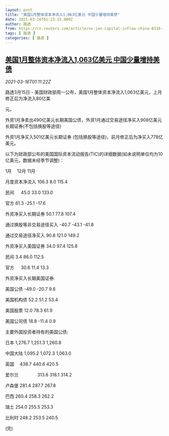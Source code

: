 ```yaml
---
layout: post
title: "美国1月整体资本净流入1,063亿美元 中国少量增持美债"
date: 2021-03-16T01:23:15.000Z
author: 路透
from: https://cn.reuters.com/article/us-jan-capital-inflow-china-0316-idCNKBS2B803G
tags: [ 路透 ]
categories: [ 路透 ]
---
```

<!--1615857795000-->
[美国1月整体资本净流入1,063亿美元 中国少量增持美债](https://cn.reuters.com/article/us-jan-capital-inflow-china-0316-idCNKBS2B803G)
------

<div>
<div><i>2021-03-16T01:11:22Z</i></div><p>路透3月15日 - 美国财政部周一公布，美国1月整体资本净流入1,063亿美元，上月修正后为净流入80亿美</p><p>元。</p><p>外资1月净卖出490亿美元长期美国公债，外资1月通过交易途径净买入908亿美元长期证券(不包括换股等途径)</p><p>外资1月净买入501亿美元长期证券 (包括换股等途径)，前月修正后为净买入778亿美元。</p><p>以下为财政部公布的美国国际资本流动报告(TIC)的详细数据(如未说明单位均为10亿美元，数据未经季节调整)：</p><p>1月　 12月 11月</p><p>月度资本净流入 106.3 8.0 115.4</p><p>民间 　 45.0 33.0 133.0</p><p>官方 61.3 -25.1 -17.6</p><p>外资净买入长期证券 50.1 77.8 107.4</p><p>通过换股等非交易途径买入 -40.7 -43.1 -41.8</p><p>通过交易途径净买入 90.8 121.0 149.2</p><p>外资净买入美国证券 34.0 97.4 125.8</p><p>民间 3.4 86.0 112.5</p><p>官方 　 30.6 11.4 13.3</p><p>外资净买入长期美国证券:</p><p>美国公债 -49.0 -20.7 9.6</p><p>美国机构债 52.2 51.2 53.4</p><p>美国股票 12.0 78.3 61.9</p><p>美国公司债 18.8 -11.4 0.9</p><p>主要外国投资者持有的美国公债:</p><p>日本 1,276.7 1,251.3 1,260.8</p><p>中国大陆 1,095.2 1,072.3 1,063.0</p><p>英国　 438.7 440.6 420.5</p><p>爱尔兰　　　　 313.6 318.1 314.2</p><p>卢森堡 281.4 287.7 267.8</p><p>巴西 260.4 258.3 262.2</p><p>瑞士 254.0 255.5 253.3</p><p>比利时 248.2 253.5 240.5</p><p>(完)</p>
</div>
